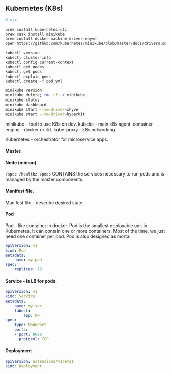 Kubernetes (K8s)
-

````bash
# osx

brew install kubernetes-cli
brew cask install minikube
brew install docker-machine-driver-xhyve
open https://github.com/kubernetes/minikube/blob/master/docs/drivers.md#hyperkit-driver
````

````bash
kubectl version
kubectl cluster-info
kubectl config current-context
kubectl get nodes
kubectl get pods
kubectl explain pods
kubectl create -f pod.yml

minikube version
minikube delete; rm -rf ~/.minikube
minikube status
minikube dashboard
minikube start --vm-driver=xhyve
minikube start --vm-driver=hyperkit
````

minikube - tool to use K8s on dev.
kubelet - main k8s agent.
container engine - docker or rkt.
kube-proxy - k8s networking.

Kubernetes - orchestrator for microservice apps.

#### Master.

#### Node (minion).

`/spec /healthz /pods`
CONTAINS the services necessary to run pods and is managed by the master components.

#### Manifest file.

Manifest file - describe desired state.

#### Pod

Pod - like container in docker.
Pod is the smallest deployable unit in Kubernetes.
It can contain one or more containers.
Most of the time, we just need one container per pod.
Pod is also designed as mortal.

````yaml
apiVersion: v1
kind: Pod
metadata:
    name: my-pod
spec:
    replicas: 10
````

#### Service - is LB for pods.

````yaml
apiVersion: v1
kind: Service
metadata:
    name: my-svc
    labesl:
        app: hw
spec:
    type: NodePort
    ports:
    - port: 8080
      protocol: TCP
````

#### Deployment

````yaml
apiVersion: extensions/v1beta1
kind: Deployment
````
